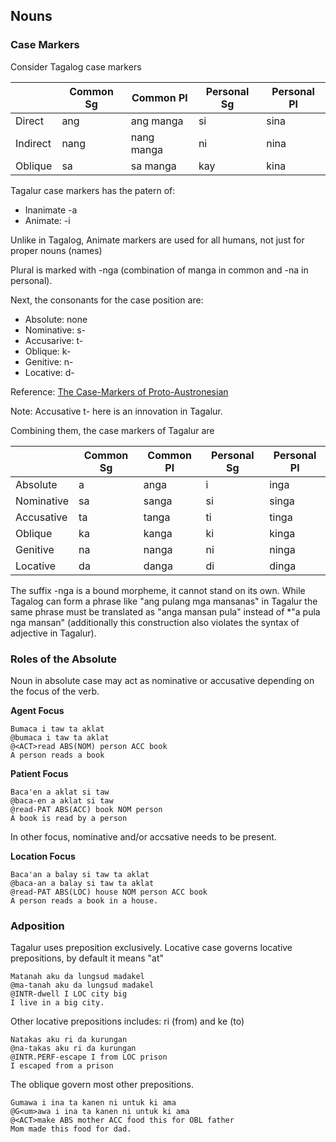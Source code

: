 ## Nouns

### Case Markers

Consider Tagalog case markers

|          | Common Sg | Common Pl  | Personal Sg | Personal Pl |
| -------- | --------- | ---------- | ----------- | ----------- |
| Direct   | ang       | ang manga  | si          | sina        |
| Indirect | nang      | nang manga | ni          | nina        |
| Oblique  | sa        | sa manga   | kay         | kina        |

Tagalur case markers has the patern of:

- Inanimate -a
- Animate: -i

Unlike in Tagalog, Animate markers are used for all humans, not just for proper nouns (names)

Plural is marked with -nga (combination of manga in common and -na in personal).

Next, the consonants for the case position are:

- Absolute: none
- Nominative: s-
- Accusarive: t-
- Oblique: k-
- Genitive: n-
- Locative: d-

Reference: [The Case-Markers of Proto-Austronesian](https://www.researchgate.net/publication/285207577_The_Case-Markers_of_Proto-Austronesian)

Note: Accusative t- here is an innovation in Tagalur.

Combining them, the case markers of Tagalur are

|            | Common Sg | Common Pl | Personal Sg | Personal Pl |
| ---------- | --------- | --------- | ----------- | ----------- |
| Absolute   | a         | anga      | i           | inga        |
| Nominative | sa        | sanga     | si          | singa       |
| Accusative | ta        | tanga     | ti          | tinga       |
| Oblique    | ka        | kanga     | ki          | kinga       |
| Genitive   | na        | nanga     | ni          | ninga       |
| Locative   | da        | danga     | di          | dinga       |

The suffix -nga is a bound morpheme, it cannot stand on its own. While Tagalog can form a phrase like "ang pulang mga mansanas" in Tagalur the same phrase must be translated as "anga mansan pula" instead of \*"a pula nga mansan" (additionally this construction also violates the syntax of adjective in Tagalur).

### Roles of the Absolute

Noun in absolute case may act as nominative or accusative depending on the focus of the verb.

**Agent Focus**

```gloss
Bumaca i taw ta aklat
@bumaca i taw ta aklat
@<ACT>read ABS(NOM) person ACC book
A person reads a book
```

**Patient Focus**

```gloss
Baca'en a aklat si taw
@baca-en a aklat si taw
@read-PAT ABS(ACC) book NOM person
A book is read by a person
```

In other focus, nominative and/or accsative needs to be present.

**Location Focus**

```gloss
Baca'an a balay si taw ta aklat
@baca-an a balay si taw ta aklat
@read-PAT ABS(LOC) house NOM person ACC book
A person reads a book in a house.
```

### Adposition

Tagalur uses preposition exclusively. Locative case governs locative prepositions, by default it means "at"

```gloss
Matanah aku da lungsud madakel
@ma-tanah aku da lungsud madakel
@INTR-dwell I LOC city big
I live in a big city.
```

Other locative prepositions includes: ri (from) and ke (to)

```gloss
Natakas aku ri da kurungan
@na-takas aku ri da kurungan
@INTR.PERF-escape I from LOC prison
I escaped from a prison
```

The oblique govern most other prepositions.

```gloss
Gumawa i ina ta kanen ni untuk ki ama
@G<um>awa i ina ta kanen ni untuk ki ama
@<ACT>make ABS mother ACC food this for OBL father
Mom made this food for dad.
```
